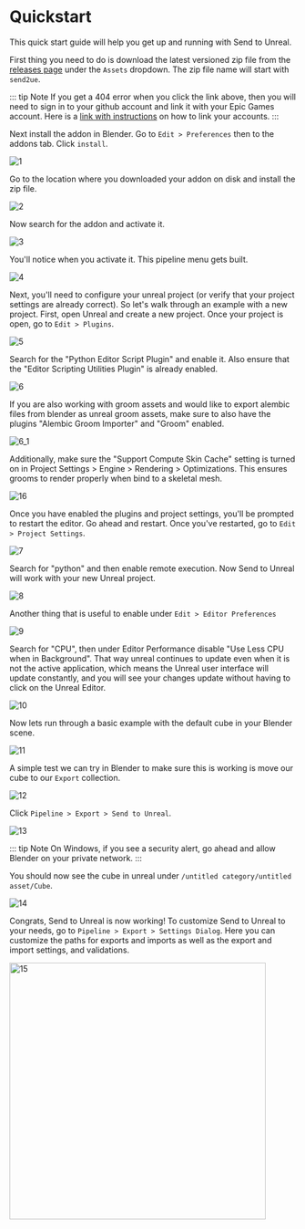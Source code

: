 # Quickstart
This quick start guide will help you get up and running with Send to Unreal.

First thing you need to do is download the latest versioned zip file from the [releases page](https://github.com/EpicGames/BlenderTools/releases?q=Send+to+unreal&expanded=true)
under the `Assets` dropdown. The zip file name will start with `send2ue`.

::: tip Note
   If you get a 404 error when you click the link above, then you will need to sign in to your github account and link
it with your Epic Games account. Here is a [link with instructions](https://www.unrealengine.com/en-US/ue4-on-github)
on how to link your accounts.
:::

Next install the addon in Blender. Go to `Edit > Preferences` then to the addons tab. Click `install`.

![1](./images/1.png)

Go to the location where you downloaded your addon on disk and install the zip file.

![2](./images/2.png)

Now search for the addon and activate it.

![3](./images/3.png)

You'll notice when you activate it. This pipeline menu gets built.

![4](./images/4.png)

Next, you'll need to configure your unreal project (or verify that your project settings are already correct).
So let's walk through an example with a new project. First, open Unreal and create a new project.
Once your project is open, go to `Edit > Plugins`.

![5](./images/5.png)

Search for the "Python Editor Script Plugin" and enable it. Also ensure that the "Editor Scripting Utilities Plugin" is
already enabled.

![6](./images/6.png)

If you are also working with groom assets and would like to export alembic files from blender as unreal groom assets,
make sure to also have the plugins "Alembic Groom Importer" and "Groom" enabled.

![6_1](./images/6_1.png)

Additionally, make sure the "Support Compute Skin Cache" setting is turned on in Project Settings > Engine > Rendering > Optimizations.
This ensures grooms to render properly when bind to a skeletal mesh.

![16](./images/16.png)

Once you have enabled the plugins and project settings, you'll be prompted to restart the editor. Go ahead and restart. Once you've restarted, go to `Edit > Project Settings`.

![7](./images/7.png)

Search for "python" and then enable remote execution. Now Send to Unreal will work with your new Unreal project.

![8](./images/8.png)

Another thing that is useful to enable under `Edit > Editor Preferences`

![9](./images/9.png)

Search for "CPU", then under Editor Performance disable "Use Less CPU when in Background".
That way unreal continues to update even when it is not the active application, which means the Unreal user interface
will update constantly, and you will see your changes update without having to click on the Unreal Editor.

![10](./images/10.png)

Now lets run through a basic example with the default cube in your Blender scene.

![11](./images/11.png)

A simple test we can try in Blender to make sure this is working is move our cube to our `Export` collection.

![12](./images/12.png)

Click `Pipeline > Export > Send to Unreal`.

![13](./images/13.png)


::: tip Note
  On Windows, if you see a security alert, go ahead and allow Blender on your private network.
:::

You should now see the cube in unreal under `/untitled category/untitled asset/Cube`.

![14](./images/14.png)


Congrats, Send to Unreal is now working! To customize Send to Unreal to your needs, go to
`Pipeline > Export > Settings Dialog`. Here you can customize the paths for exports and imports
as well as the export and import settings, and validations.

<img src="./images/15.png" alt="15" width="450"/>
